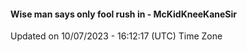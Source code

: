 #### Wise man says only fool rush in - McKidKneeKaneSir
Updated on 10/07/2023 - 16:12:17 (UTC) Time Zone
